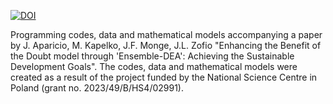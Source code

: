 [![DOI](https://zenodo.org/badge/872165519.svg)](https://doi.org/10.5281/zenodo.13931501)

Programming codes, data and mathematical models accompanying a paper by J. Aparicio, M. Kapelko, J.F. Monge, J.L. Zofio "Enhancing the Benefit of the Doubt model through 'Ensemble-DEA': Achieving the Sustainable Development Goals". The codes, data and mathematical models were created as a result of the project funded by the National Science Centre in Poland (grant no. 2023/49/B/HS4/02991).
